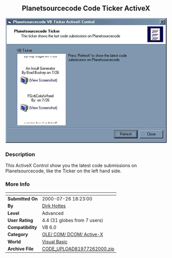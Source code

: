 ﻿<div align="center">

## Planetsourcecode Code Ticker ActiveX

<img src="PIC20007261239498897.jpg">
</div>

### Description

This ActiveX Control show you the latest code submissions on Planetsourcecode, like the Ticker on the left hand side.
 
### More Info
 


<span>             |<span>
---                |---
**Submitted On**   |2000-07-26 18:23:00
**By**             |[Dirk Hottes](https://github.com/Planet-Source-Code/PSCIndex/blob/master/ByAuthor/dirk-hottes.md)
**Level**          |Advanced
**User Rating**    |4.4 (31 globes from 7 users)
**Compatibility**  |VB 6\.0
**Category**       |[OLE/ COM/ DCOM/ Active\-X](https://github.com/Planet-Source-Code/PSCIndex/blob/master/ByCategory/ole-com-dcom-active-x__1-29.md)
**World**          |[Visual Basic](https://github.com/Planet-Source-Code/PSCIndex/blob/master/ByWorld/visual-basic.md)
**Archive File**   |[CODE\_UPLOAD81977262000\.zip](https://github.com/Planet-Source-Code/dirk-hottes-planetsourcecode-code-ticker-activex__1-10093/archive/master.zip)








